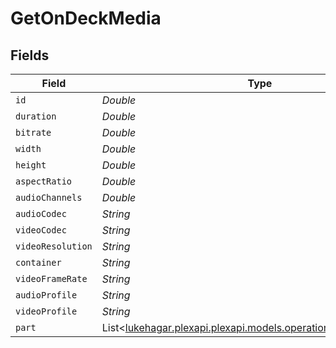# GetOnDeckMedia


## Fields

| Field                                                                                                       | Type                                                                                                        | Required                                                                                                    | Description                                                                                                 | Example                                                                                                     |
| ----------------------------------------------------------------------------------------------------------- | ----------------------------------------------------------------------------------------------------------- | ----------------------------------------------------------------------------------------------------------- | ----------------------------------------------------------------------------------------------------------- | ----------------------------------------------------------------------------------------------------------- |
| `id`                                                                                                        | *Double*                                                                                                    | :heavy_minus_sign:                                                                                          | N/A                                                                                                         | 80994                                                                                                       |
| `duration`                                                                                                  | *Double*                                                                                                    | :heavy_minus_sign:                                                                                          | N/A                                                                                                         | 420080                                                                                                      |
| `bitrate`                                                                                                   | *Double*                                                                                                    | :heavy_minus_sign:                                                                                          | N/A                                                                                                         | 1046                                                                                                        |
| `width`                                                                                                     | *Double*                                                                                                    | :heavy_minus_sign:                                                                                          | N/A                                                                                                         | 1920                                                                                                        |
| `height`                                                                                                    | *Double*                                                                                                    | :heavy_minus_sign:                                                                                          | N/A                                                                                                         | 1080                                                                                                        |
| `aspectRatio`                                                                                               | *Double*                                                                                                    | :heavy_minus_sign:                                                                                          | N/A                                                                                                         | 1.78                                                                                                        |
| `audioChannels`                                                                                             | *Double*                                                                                                    | :heavy_minus_sign:                                                                                          | N/A                                                                                                         | 2                                                                                                           |
| `audioCodec`                                                                                                | *String*                                                                                                    | :heavy_minus_sign:                                                                                          | N/A                                                                                                         | aac                                                                                                         |
| `videoCodec`                                                                                                | *String*                                                                                                    | :heavy_minus_sign:                                                                                          | N/A                                                                                                         | hevc                                                                                                        |
| `videoResolution`                                                                                           | *String*                                                                                                    | :heavy_minus_sign:                                                                                          | N/A                                                                                                         | 1080                                                                                                        |
| `container`                                                                                                 | *String*                                                                                                    | :heavy_minus_sign:                                                                                          | N/A                                                                                                         | mkv                                                                                                         |
| `videoFrameRate`                                                                                            | *String*                                                                                                    | :heavy_minus_sign:                                                                                          | N/A                                                                                                         | PAL                                                                                                         |
| `audioProfile`                                                                                              | *String*                                                                                                    | :heavy_minus_sign:                                                                                          | N/A                                                                                                         | lc                                                                                                          |
| `videoProfile`                                                                                              | *String*                                                                                                    | :heavy_minus_sign:                                                                                          | N/A                                                                                                         | main                                                                                                        |
| `part`                                                                                                      | List<[lukehagar.plexapi.plexapi.models.operations.GetOnDeckPart](../../models/operations/GetOnDeckPart.md)> | :heavy_minus_sign:                                                                                          | N/A                                                                                                         |                                                                                                             |